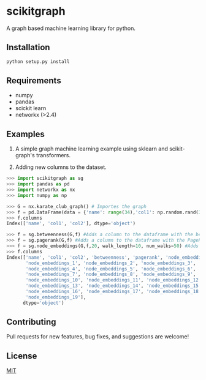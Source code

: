 # scikitgraph
A graph based machine learning library for python.


## Installation

```bash
python setup.py install
```

## Requirements
* numpy
* pandas
* scickit learn
* networkx (>2.4)

## Examples 

1) A simple graph machine learning example using sklearn and scikit-graph's transformers.

2) Adding new columns to the dataset.

```python
>>> import scikitgraph as sg
>>> import pandas as pd
>>> import networkx as nx
>>> import numpy as np

>>> G = nx.karate_club_graph() # Importes the graph
>>> f = pd.DataFrame(data = {'name': range(34),'col1': np.random.rand(34), 'col2': np.random.rand(34)}) # Creates random features for the nodes
>>> f.columns
Index(['name', 'col1', 'col2'], dtype='object')

>>> f = sg.betweenness(G,f) #Adds a column to the dataframe with the betweenness centrality of the nodes.
>>> f = sg.pagerank(G,f) #Adds a column to the dataframe with the PageRank of the nodes.
>>> f = sg.node_embeddings(G,f,20, walk_length=10, num_walks=50) #Adds columns to the dataframe with the embeddings of the nodes.
>>> f.columns
Index(['name', 'col1', 'col2', 'betweenness', 'pagerank', 'node_embeddings_0',
       'node_embeddings_1', 'node_embeddings_2', 'node_embeddings_3',
       'node_embeddings_4', 'node_embeddings_5', 'node_embeddings_6',
       'node_embeddings_7', 'node_embeddings_8', 'node_embeddings_9',
       'node_embeddings_10', 'node_embeddings_11', 'node_embeddings_12',
       'node_embeddings_13', 'node_embeddings_14', 'node_embeddings_15',
       'node_embeddings_16', 'node_embeddings_17', 'node_embeddings_18',
       'node_embeddings_19'],
      dtype='object')
```

## Contributing

Pull requests for new features, bug fixes, and suggestions are welcome!

## License

[MIT](https://github.com/fedealbanese/scikitgraph/blob/master/LICENSE)
